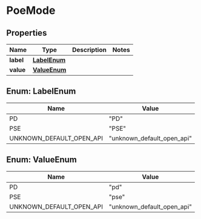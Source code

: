 

# PoeMode


## Properties

| Name | Type | Description | Notes |
|------------ | ------------- | ------------- | -------------|
|**label** | [**LabelEnum**](#LabelEnum) |  |  |
|**value** | [**ValueEnum**](#ValueEnum) |  |  |



## Enum: LabelEnum

| Name | Value |
|---- | -----|
| PD | &quot;PD&quot; |
| PSE | &quot;PSE&quot; |
| UNKNOWN_DEFAULT_OPEN_API | &quot;unknown_default_open_api&quot; |



## Enum: ValueEnum

| Name | Value |
|---- | -----|
| PD | &quot;pd&quot; |
| PSE | &quot;pse&quot; |
| UNKNOWN_DEFAULT_OPEN_API | &quot;unknown_default_open_api&quot; |



